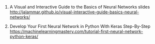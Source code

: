 1. A Visual and Interactive Guide to the Basics of Neural Networks
slides
http://jalammar.github.io/visual-interactive-guide-basics-neural-networks/

1. Develop Your First Neural Network in Python With Keras Step-By-Step
https://machinelearningmastery.com/tutorial-first-neural-network-python-keras/
